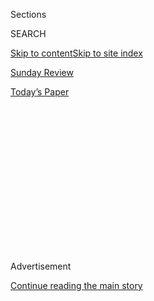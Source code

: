 <div id="app">

<div>

<div>

<div>

<div class="NYTAppHideMasthead css-1q2w90k e1suatyy0">

<div class="section css-ui9rw0 e1suatyy2">

<div class="css-eph4ug er09x8g0">

<div class="css-6n7j50">

</div>

<span class="css-1dv1kvn">Sections</span>

<div class="css-10488qs">

<span class="css-1dv1kvn">SEARCH</span>

</div>

[Skip to content](#site-content)[Skip to site index](#site-index)

</div>

<div id="masthead-section-label" class="css-1wr3we4 eaxe0e00">

[Sunday Review](https://www.nytimes.com/section/opinion/sunday)

</div>

<div class="css-10698na e1huz5gh0">

</div>

</div>

<div id="masthead-bar-one" class="section hasLinks css-15hmgas e1csuq9d3">

<div class="css-uqyvli e1csuq9d0">

</div>

<div class="css-1uqjmks e1csuq9d1">

</div>

<div class="css-9e9ivx">

[](https://myaccount.nytimes.com/auth/login?response_type=cookie&client_id=vi)

</div>

<div class="css-1bvtpon e1csuq9d2">

[Today’s Paper](https://www.nytimes.com/section/todayspaper)

</div>

</div>

</div>

</div>

<div data-aria-hidden="false">

<div id="site-content" role="main">

<div>

<div class="css-1aor85t" style="opacity:0.000000001;z-index:-1;visibility:hidden">

<div class="css-1hqnpie">

<div class="css-epjblv">

<span class="css-17xtcya">[Sunday
Review](/section/opinion/sunday)</span><span class="css-x15j1o">|</span><span class="css-fwqvlz">The
Real White Fragility</span>

</div>

<div class="css-k008qs">

<div class="css-1iwv8en">

<span class="css-18z7m18"></span>

<div>

</div>

</div>

<span class="css-1n6z4y">https://nyti.ms/3jmcDUa</span>

<div class="css-1705lsu">

<div class="css-4xjgmj">

<div class="css-4skfbu" role="toolbar" data-aria-label="Social Media Share buttons, Save button, and Comments Panel with current comment count" data-testid="share-tools">

  - 
  - 
  - 
  - 
    
    <div class="css-6n7j50">
    
    </div>

  - 
  - 

</div>

</div>

</div>

</div>

</div>

</div>

<div id="NYT_TOP_BANNER_REGION" class="css-13pd83m">

</div>

<div id="top-wrapper" class="css-1sy8kpn">

<div id="top-slug" class="css-l9onyx">

Advertisement

</div>

[Continue reading the main story](#after-top)

<div class="ad top-wrapper" style="text-align:center;height:100%;display:block;min-height:250px">

<div id="top" class="place-ad" data-position="top" data-size-key="top">

</div>

</div>

<div id="after-top">

</div>

</div>

<div>

<div class="css-v5btjw etb61u70">

<div class="css-v05ibm etb61u71">

[Opinion](/section/opinion)

</div>

</div>

<div id="sponsor-wrapper" class="css-1hyfx7x">

<div id="sponsor-slug" class="css-19vbshk">

Supported by

</div>

[Continue reading the main story](#after-sponsor)

<div id="sponsor" class="ad sponsor-wrapper" style="text-align:center;height:100%;display:block">

</div>

<div id="after-sponsor">

</div>

</div>

<div class="css-186x18t">

</div>

<div class="css-1vkm6nb ehdk2mb0">

# The Real White Fragility

</div>

Does the white upper class feel exhausted and oppressed by meritocracy?

<div class="css-18e8msd">

<div class="css-vp77d3 epjyd6m0">

<div class="css-1p10dcb ey68jwv0" data-aria-hidden="true">

[![Ross
Douthat](https://static01.nyt.com/images/2018/04/03/opinion/ross-douthat/ross-douthat-thumbLarge.png
"Ross Douthat")](https://www.nytimes.com/by/ross-douthat)

</div>

<div class="css-1baulvz">

By [<span class="css-1baulvz last-byline" itemprop="name">Ross
Douthat</span>](https://www.nytimes.com/by/ross-douthat)

<div class="css-8atqhb">

Opinion Columnist

</div>

</div>

</div>

  - July 18, 2020

  - 
    
    <div class="css-4xjgmj">
    
    <div class="css-d8bdto" role="toolbar" data-aria-label="Social Media Share buttons, Save button, and Comments Panel with current comment count" data-testid="share-tools">
    
      - 
      - 
      - 
      - 
        
        <div class="css-6n7j50">
        
        </div>
    
      - 
      - 
    
    </div>
    
    </div>

</div>

<div class="css-79elbk" data-testid="photoviewer-wrapper">

<div class="css-z3e15g" data-testid="photoviewer-wrapper-hidden">

</div>

<div class="css-1a48zt4 ehw59r15" data-testid="photoviewer-children">

![<span class="css-16f3y1r e13ogyst0" data-aria-hidden="true">The
Columbia University campus in
Manhattan.</span><span class="css-cnj6d5 e1z0qqy90" itemprop="copyrightHolder"><span class="css-1ly73wi e1tej78p0">Credit...</span><span><span>Hiroko
Masuike/The New York
Times</span></span></span>](https://static01.nyt.com/images/2020/07/19/opinion/19Douthat/19Douthat-articleLarge.jpg?quality=75&auto=webp&disable=upscale)

</div>

</div>

</div>

<div class="section meteredContent css-1r7ky0e" name="articleBody" itemprop="articleBody">

<div class="css-1fanzo5 StoryBodyCompanionColumn">

<div class="css-53u6y8">

In 2001, when I was still attending college, David Brooks wrote an essay
for The Atlantic called “[The Organization
Kid](https://www.theatlantic.com/magazine/archive/2001/04/the-organization-kid/302164/),”
in which he spent a lot of time with young Ivy Leaguers and came away
struck by their basic existential contentment. Instead of campus rebels,
they were résumé builders and accomplishment collectors and apple
polishers, distinguished by their serenity, their faux-adult
professionalism, their politesse.

I thought at the time that Brooks made my cohort out to be more decent
than we really were, mistaking the mask we wore for encounters with,
say, an Atlantic journalist for our truer,
[darker](https://www.nationalreview.com/magazine/2010/10/18/film-what-makes-preppy-run/),
more ambitious selves. But he was entirely correct that most of my peers
believed that meritocracy was fair and just and *worked* — because after
all it seemed to work for us.

I graduated the year after “The Organization Kid” ran, wrote a lot about
college in my 20s, and then drifted to other interests and obsessions.
To the extent that I followed the college admissions racket thereafter,
it seemed to become more competitive, more ruthless, more itself — and
to extend its rigors ever earlier into childhood.

But a few years ago we moved back to the college town where I grew up,
which gave me a close vantage point on young-meritocratic life again.
Some of the striving culture that Brooks described remains very much in
place. But talking to students and professors, the most striking
difference is the disappearance of serenity, the evaporation of
contentment, the spread of anxiety and mental illness — with the reputed
scale of antidepressant use a particular stark marker of this change.

</div>

</div>

<div class="css-1fanzo5 StoryBodyCompanionColumn">

<div class="css-53u6y8">

I don’t think this alteration just reflects a darkening vision of the
wider world, a fear of climate change or Donald Trump. It also reflects
a transformation within the meritocracy itself — a sense in which, since
2001, the system has consistently been asking more of ladder climbers
and delivering less as its reward.

The scholar Peter Turchin of the University of Connecticut, whose work
on the cycles of American history may have predicted this year’s unrest,
has a phrase that describes part of this dynamic: the “[overproduction
of elites](http://peterturchin.com/age-of-discord/).” In the context of
college admissions that means exactly what it sounds like: We’ve had a
surplus of smart young Americans pursuing admission to a narrow list of
elite colleges whose enrollment doesn’t expand with population, even as
foreign students increasingly compete for the same stagnant share of
slots.

Then, having run this gantlet, our meritocrats graduate into a big-city
ecosystem where the price of adult goods like schools and housing has
been bid up dramatically, while important cultural industries —
especially academia and journalism — supply fewer jobs even in good
economic times. And they live half in these crowded, over-competitive
worlds and half on the internet, which has extended the competition for
status [almost
infinitely](https://www.mercatus.org/bridge/commentary/looking-glass-politics)
and weakened some of the normal ways that local prestige might
compensate for disappointing income.

These stresses have exposed the thinness of meritocracy as a culture, a
Hogwarts with SATs instead of magic, a secular substitute for older
forms of community, tradition or religion. For instance, it was the
frequent boast of Obama-era liberalism that it had restored certain
bourgeois virtues — delayed childbearing, stable marriages — without
requiring anything so anachronistic as Christianity or courtship
rituals. But if your bourgeois order is built on a cycle of competition
and reward, and the competition gets fiercer while the rewards diminish,
then instead of young people [hooking up
safely](https://www.theatlantic.com/magazine/archive/2012/09/boys-on-the-side/309062/)
on the way to a lucrative job and a dual-income marriage with 2.1 kids,
you’ll get young people set adrift, unable to pair off, postponing
marriage permanently while they wait for a stability that never comes.

Which brings us to the subject invoked in this column’s title — the
increasing appeal, to these unhappy young people and to their parents
and educators as well, of an emergent ideology that accuses many of them
of embodying white privilege, and of being “fragile,” in the words of
the now-famous anti-racism consultant [Robin
DiAngelo](https://www.nytimes.com/2020/07/15/magazine/white-fragility-robin-diangelo.html),
if they object or disagree.

</div>

</div>

<div class="css-1fanzo5 StoryBodyCompanionColumn">

<div class="css-53u6y8">

Part of this ideology’s appeal is clearly about meaning and morality:
The new anti-racism has a confessional, [religious
energy](https://www.nytimes.com/2020/07/07/opinion/protestant-progressive-reformation.html)
that the secular meritocracy has always lacked. But there is also
something important about its more radical and even ridiculous elements
— like the weird business that increasingly shows up in official
documents, from the [New York Public
Schools](https://nypost.com/2019/05/20/richard-carranza-held-doe-white-supremacy-culture-training/)
or the
[Smithsonian](https://twitter.com/ByronYork/status/1283372233730203651),
describing
[things](https://www.nytimes.com/2020/07/15/magazine/white-fragility-robin-diangelo.html)
like “perfectionism” or “worship of the written word” or “emphasis on
the scientific method” or “delayed gratification” as features of a toxic
whiteness.

Imagine yourself as a relatively privileged white person exhausted by
meritocracy — an overworked student or a fretful parent or a school
administrator constantly besieged by both. (Given the demographics of
this paper’s readership, this may not require much imagination.)

Wouldn’t it come as a relief, in some way, if it turned out that the
whole “exhausting ‘Alice in Wonderland’ Red Queen Race of full-time
meritocratic achievement,” in the
[words](https://americanmind.org/features/the-death-of-virtue-and-the-rise-of-expertise/waking-from-meritocracy/)
of a pseudonymous critic, was nothing more than a manifestation of the
very white supremacy that you, as a good liberal, are obliged to
dismantle and oppose? If all the testing, all the “delayed
gratification” and “perfectionism,” was, after all, just itself a form
of racism, and in easing up, chilling out, just *relaxing* a little bit,
you can improve your life and your kid’s life and, happily, strike an
anti-racist blow as well?

</div>

</div>

<div>

</div>

<div class="css-1fanzo5 StoryBodyCompanionColumn">

<div class="css-53u6y8">

And wouldn’t it be especially appealing if — and here I’m afraid I’m
going to be very cynical — in the course of relaxing the demands of
whiteness you could, just coincidentally, make your own family’s
position a little bit more secure?

For instance: Once you dismiss the SAT as just a tool of white
supremacy, then it gets easier for elite schools to justify excluding
the Asian-American students whose standardized-test scores keep climbing
while white scores stay relatively flat. Or again: If you induce
inner-city charter schools to
[disavow](https://www.kipp.org/words-into-action/) their previous stress
on hard work and discipline and meritocratic ambition, because those are
racist, too — well, then their minority graduates might become less
competitive with your own kids in the college-admissions race as well.

Not that anyone is consciously thinking like this. What I’m describing
is a subtle and subconscious current, deep down in the progressive
stream.

</div>

</div>

<div class="css-1fanzo5 StoryBodyCompanionColumn">

<div class="css-53u6y8">

But deep currents can run strong. And if the avowed intention of the
moment is to challenge “white fragility” and yet lots of white people
seem strangely enthusiastic about the challenge, it’s worth considering
that maybe a different kind of fragility is in play: The stress and
unhappiness felt by meritocracy’s strivers, who may be open to a
revolution that seems to promise more stability and less exhaustion, and
asks them only to denounce the “whiteness” of a system that’s made even
its most successful participants feel fragile and existentially
depressed.

</div>

</div>

<div>

</div>

<div class="css-1fanzo5 StoryBodyCompanionColumn">

<div class="css-53u6y8">

*The Times is committed to publishing* [*a diversity of
letters*](https://www.nytimes.com/2019/01/31/opinion/letters/letters-to-editor-new-york-times-women.html)
*to the editor. We’d like to hear what you think about this or any of
our articles. Here are some*
[*tips*](https://help.nytimes.com/hc/en-us/articles/115014925288-How-to-submit-a-letter-to-the-editor)*.
And here’s our email:*
[*letters@nytimes.com*](mailto:letters@nytimes.com)*.*

*Follow The New York Times Opinion section on*
[*Facebook*](https://www.facebook.com/nytopinion)*,* [*Twitter
(@NYTOpinion)*](http://twitter.com/NYTOpinion) *and*
[*Instagram*](https://www.instagram.com/nytopinion/)*, join the Facebook
political discussion group,* [*Voting While
Female*](https://www.facebook.com/groups/votingwhilefemale/)*.*

</div>

</div>

</div>

<div>

</div>

<div>

</div>

<div>

</div>

<div>

<div id="bottom-wrapper" class="css-1ede5it">

<div id="bottom-slug" class="css-l9onyx">

Advertisement

</div>

[Continue reading the main story](#after-bottom)

<div id="bottom" class="ad bottom-wrapper" style="text-align:center;height:100%;display:block;min-height:90px">

</div>

<div id="after-bottom">

</div>

</div>

</div>

</div>

</div>

## Site Index

<div>

</div>

## Site Information Navigation

  - [© <span>2020</span> <span>The New York Times
    Company</span>](https://help.nytimes.com/hc/en-us/articles/115014792127-Copyright-notice)

<!-- end list -->

  - [NYTCo](https://www.nytco.com/)
  - [Contact
    Us](https://help.nytimes.com/hc/en-us/articles/115015385887-Contact-Us)
  - [Work with us](https://www.nytco.com/careers/)
  - [Advertise](https://nytmediakit.com/)
  - [T Brand Studio](http://www.tbrandstudio.com/)
  - [Your Ad
    Choices](https://www.nytimes.com/privacy/cookie-policy#how-do-i-manage-trackers)
  - [Privacy](https://www.nytimes.com/privacy)
  - [Terms of
    Service](https://help.nytimes.com/hc/en-us/articles/115014893428-Terms-of-service)
  - [Terms of
    Sale](https://help.nytimes.com/hc/en-us/articles/115014893968-Terms-of-sale)
  - [Site Map](https://spiderbites.nytimes.com)
  - [Help](https://help.nytimes.com/hc/en-us)
  - [Subscriptions](https://www.nytimes.com/subscription?campaignId=37WXW)

</div>

</div>

</div>

</div>
